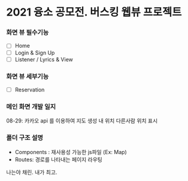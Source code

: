 # 2021 융소 공모전. 버스킹 웹뷰 프로젝트

### 화면 뷰 필수기능

- [ ] Home
- [ ] Login & Sign Up
- [ ] Listener / Lyrics & View

### 화면 뷰 세부기능

- [ ] Reservation

### 메인 화면 개발 일지

08-29: 카카오 api 를 이용하여 지도 생성
내 위치 다른사람 위치 표시

### 폴더 구조 설명

- Components : 재사용성 가능한 js파일 (Ex: Map)
- Routes: 경로를 나타내는 페이지 라우팅

나는야 채린. 내가 최고.